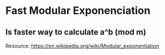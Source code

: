 # Fast Modular Exponenciation #

## Is faster way to calculate a^b (mod m) ## 

Resource: https://en.wikipedia.org/wiki/Modular_exponentiation
